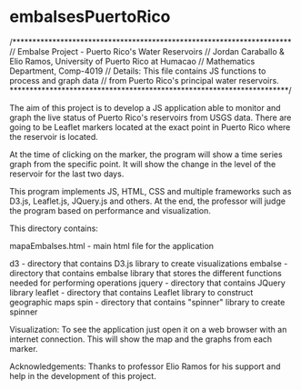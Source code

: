 # embalsesPuertoRico

/**********************************************************************
// Embalse Project - Puerto Rico's Water Reservoirs
// Jordan Caraballo & Elio Ramos, University of Puerto Rico at Humacao
// Mathematics Department, Comp-4019
// Details: This file contains JS functions to process and graph data
// from Puerto Rico's principal water reservoirs.
**********************************************************************/

The aim of this project is to develop a JS application able to monitor
and graph the live status of Puerto Rico's reservoirs from USGS data.
There are going to be Leaflet markers located at the exact point in
Puerto Rico where the reservoir is located.

At the time of clicking on the marker, the program will show a time
series graph from the specific point. It will show the change in the
level of the reservoir for the last two days.

This program implements JS, HTML, CSS and multiple frameworks such as
D3.js, Leaflet.js, JQuery.js and others. At the end, the professor will
judge the program based on performance and visualization.

This directory contains:

mapaEmbalses.html - main html file for the application

d3        - directory that contains D3.js library to create visualizations
embalse   - directory that contains embalse library that stores the different
            functions needed for performing operations
jquery    - directory that contains JQuery library
leaflet   - directory that contains Leaflet library to construct geographic maps
spin      - directory that contains "spinner" library to create spinner

Visualization:
To see the application just open it on a web browser with an internet connection.
This will show the map and the graphs from each marker.

Acknowledgements:
Thanks to professor Elio Ramos for his support and help in the development of this project.
